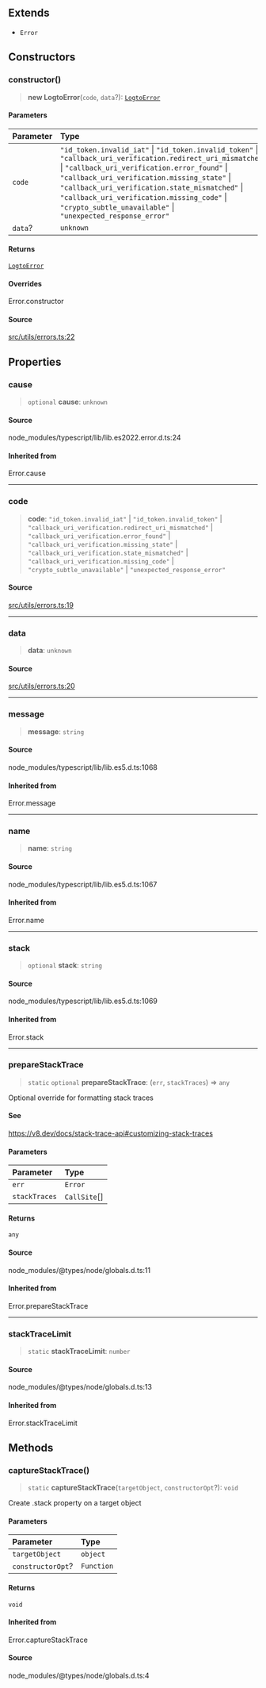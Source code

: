 ## Extends

- `Error`

## Constructors

### constructor()

> **new LogtoError**(`code`, `data`?): [`LogtoError`](class.LogtoError.md)

#### Parameters

| Parameter | Type                                                                                                                                                                                                                                                                                                                                                                          |
| :-------- | :---------------------------------------------------------------------------------------------------------------------------------------------------------------------------------------------------------------------------------------------------------------------------------------------------------------------------------------------------------------------------- |
| `code`    | `"id_token.invalid_iat"` \| `"id_token.invalid_token"` \| `"callback_uri_verification.redirect_uri_mismatched"` \| `"callback_uri_verification.error_found"` \| `"callback_uri_verification.missing_state"` \| `"callback_uri_verification.state_mismatched"` \| `"callback_uri_verification.missing_code"` \| `"crypto_subtle_unavailable"` \| `"unexpected_response_error"` |
| `data`?   | `unknown`                                                                                                                                                                                                                                                                                                                                                                     |

#### Returns

[`LogtoError`](class.LogtoError.md)

#### Overrides

Error.constructor

#### Source

[src/utils/errors.ts:22](https://github.com/logto-io/js/blob/d2c2dce/packages/js/src/utils/errors.ts#L22)

## Properties

### cause

> `optional` **cause**: `unknown`

#### Source

node_modules/typescript/lib/lib.es2022.error.d.ts:24

#### Inherited from

Error.cause

---

### code

> **code**: `"id_token.invalid_iat"` \| `"id_token.invalid_token"` \| `"callback_uri_verification.redirect_uri_mismatched"` \| `"callback_uri_verification.error_found"` \| `"callback_uri_verification.missing_state"` \| `"callback_uri_verification.state_mismatched"` \| `"callback_uri_verification.missing_code"` \| `"crypto_subtle_unavailable"` \| `"unexpected_response_error"`

#### Source

[src/utils/errors.ts:19](https://github.com/logto-io/js/blob/d2c2dce/packages/js/src/utils/errors.ts#L19)

---

### data

> **data**: `unknown`

#### Source

[src/utils/errors.ts:20](https://github.com/logto-io/js/blob/d2c2dce/packages/js/src/utils/errors.ts#L20)

---

### message

> **message**: `string`

#### Source

node_modules/typescript/lib/lib.es5.d.ts:1068

#### Inherited from

Error.message

---

### name

> **name**: `string`

#### Source

node_modules/typescript/lib/lib.es5.d.ts:1067

#### Inherited from

Error.name

---

### stack

> `optional` **stack**: `string`

#### Source

node_modules/typescript/lib/lib.es5.d.ts:1069

#### Inherited from

Error.stack

---

### prepareStackTrace

> `static` `optional` **prepareStackTrace**: (`err`, `stackTraces`) => `any`

Optional override for formatting stack traces

#### See

https://v8.dev/docs/stack-trace-api#customizing-stack-traces

#### Parameters

| Parameter     | Type         |
| :------------ | :----------- |
| `err`         | `Error`      |
| `stackTraces` | `CallSite`[] |

#### Returns

`any`

#### Source

node_modules/@types/node/globals.d.ts:11

#### Inherited from

Error.prepareStackTrace

---

### stackTraceLimit

> `static` **stackTraceLimit**: `number`

#### Source

node_modules/@types/node/globals.d.ts:13

#### Inherited from

Error.stackTraceLimit

## Methods

### captureStackTrace()

> `static` **captureStackTrace**(`targetObject`, `constructorOpt`?): `void`

Create .stack property on a target object

#### Parameters

| Parameter         | Type       |
| :---------------- | :--------- |
| `targetObject`    | `object`   |
| `constructorOpt`? | `Function` |

#### Returns

`void`

#### Inherited from

Error.captureStackTrace

#### Source

node_modules/@types/node/globals.d.ts:4
